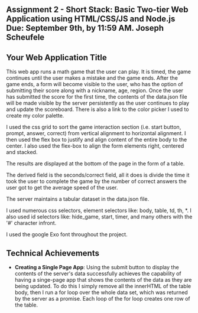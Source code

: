 Assignment 2 - Short Stack: Basic Two-tier Web Application using HTML/CSS/JS and Node.js  
Due: September 9th, by 11:59 AM.
Joseph Scheufele
---

## Your Web Application Title
This web app runs a math game that the user can play. It is timed, the game continues until the user makes a mistake and the game ends. After the game ends, a form will become visible to the user, who has the option of submitting their score along with a nickname, age, region. Once the user has submitted the score for the first time, the contents of the data.json file will be made visible by the server persistently as the user continues to play and update the scoreboard. There is also a link to the color picker I used to create my color palette. 

I used the css grid to sort the game interaction section (i.e. start button, prompt, answer, correct) from vertical alignment to horizontal alignment. I then used the flex box to justify and align content of the entire body to the center. I also used the flex-box to align the form elements right, centered and stacked.

The results are displayed at the bottom of the page in the form of a table. 

The derived field is the seconds/correct field, all it does is divide the time it took the user to complete the game by the number of correct answers the user got to get the average speed of the user.

The server maintains a tabular dataset in the data.json file.

I used numerous css selectors, element selectors like: body, table, td, th, *. I also used id selectors like: hide_game, start, timer, and many others with the '#' character infront.

I used the google Exo font throughout the project.



## Technical Achievements
- **Creating a Single Page App**: Using the submit button to display the contents of the server's data successfully achieves the capability of having a singe-page app that shows the contents of the data as they are being updated. To do this I simply remove all the innerHTML of the table body, then I run a for loop over the whole data set, which was returned by the server as a promise. Each loop of the for loop creates one row of the table.
